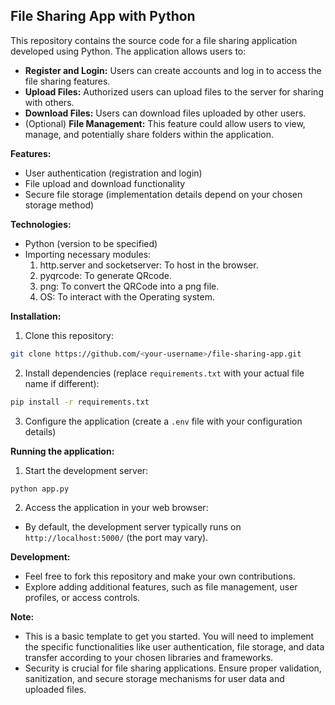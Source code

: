 ## File Sharing App with Python

This repository contains the source code for a file sharing application developed using Python. The application allows users to:

* **Register and Login:** Users can create accounts and log in to access the file sharing features.
* **Upload Files:** Authorized users can upload files to the server for sharing with others.
* **Download Files:** Users can download files uploaded by other users.
* (Optional) **File Management:** This feature could allow users to view, manage, and potentially share folders within the application.

**Features:**

* User authentication (registration and login)
* File upload and download functionality
* Secure file storage (implementation details depend on your chosen storage method)

**Technologies:**

* Python (version to be specified)
* Importing necessary modules:
  1. http.server and socketserver: To host in the browser.
  2. pyqrcode: To generate QRcode.
  3. png: To convert the QRCode into a png file.
  4. OS: To interact with the Operating system.

**Installation:**

1. Clone this repository:

```bash
git clone https://github.com/<your-username>/file-sharing-app.git
```

2. Install dependencies (replace `requirements.txt` with your actual file name if different):

```bash
pip install -r requirements.txt
```

3. Configure the application (create a `.env` file with your configuration details)

**Running the application:**

1. Start the development server:

```bash
python app.py
```

2. Access the application in your web browser:

* By default, the development server typically runs on `http://localhost:5000/` (the port may vary).

**Development:**

* Feel free to fork this repository and make your own contributions.
* Explore adding additional features, such as file management, user profiles, or access controls.

**Note:**

* This is a basic template to get you started. You will need to implement the specific functionalities like user authentication, file storage, and data transfer according to your chosen libraries and frameworks.
* Security is crucial for file sharing applications. Ensure proper validation, sanitization, and secure storage mechanisms for user data and uploaded files. 
